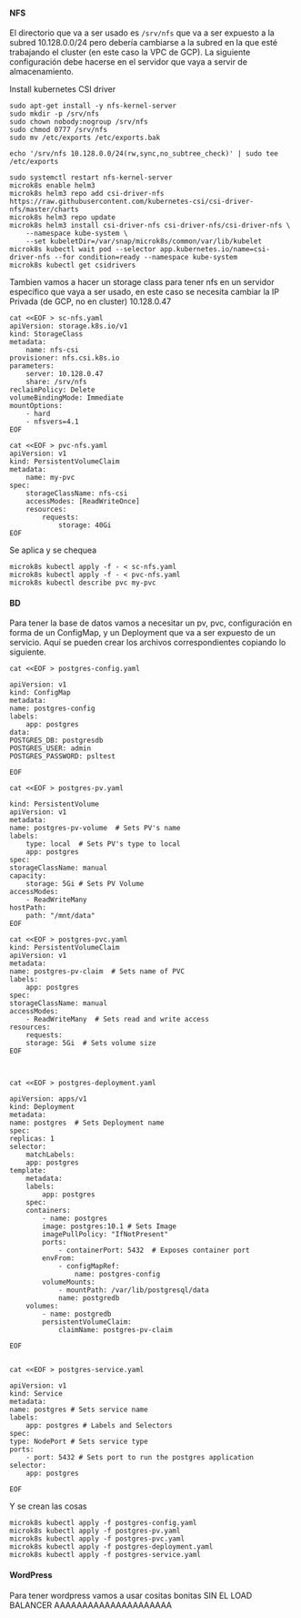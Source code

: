 
#### NFS

El directorio que va a ser usado es `/srv/nfs` que va a ser expuesto a la subred 10.128.0.0/24 pero debería cambiarse a la subred en la que esté trabajando el cluster (en este caso la VPC de GCP). La siguiente configuración debe hacerse en el servidor que vaya a servir de almacenamiento.

Install kubernetes CSI driver

    sudo apt-get install -y nfs-kernel-server
    sudo mkdir -p /srv/nfs
    sudo chown nobody:nogroup /srv/nfs
    sudo chmod 0777 /srv/nfs
    sudo mv /etc/exports /etc/exports.bak

    echo '/srv/nfs 10.128.0.0/24(rw,sync,no_subtree_check)' | sudo tee /etc/exports

    sudo systemctl restart nfs-kernel-server
    microk8s enable helm3
    microk8s helm3 repo add csi-driver-nfs https://raw.githubusercontent.com/kubernetes-csi/csi-driver-nfs/master/charts
    microk8s helm3 repo update
    microk8s helm3 install csi-driver-nfs csi-driver-nfs/csi-driver-nfs \
        --namespace kube-system \
        --set kubeletDir=/var/snap/microk8s/common/var/lib/kubelet
    microk8s kubectl wait pod --selector app.kubernetes.io/name=csi-driver-nfs --for condition=ready --namespace kube-system
    microk8s kubectl get csidrivers

Tambien vamos a hacer un storage class para tener nfs en un servidor específico que vaya a ser usado, en este caso se necesita cambiar la IP Privada (de GCP, no en cluster) 10.128.0.47

    cat <<EOF > sc-nfs.yaml
    apiVersion: storage.k8s.io/v1
    kind: StorageClass
    metadata:
        name: nfs-csi
    provisioner: nfs.csi.k8s.io
    parameters:
        server: 10.128.0.47
        share: /srv/nfs
    reclaimPolicy: Delete
    volumeBindingMode: Immediate
    mountOptions:
        - hard
        - nfsvers=4.1
    EOF

    cat <<EOF > pvc-nfs.yaml
    apiVersion: v1
    kind: PersistentVolumeClaim
    metadata:
        name: my-pvc
    spec:
        storageClassName: nfs-csi
        accessModes: [ReadWriteOnce]
        resources:
            requests:
                storage: 40Gi
    EOF

Se aplica y se chequea

    microk8s kubectl apply -f - < sc-nfs.yaml
    microk8s kubectl apply -f - < pvc-nfs.yaml
    microk8s kubectl describe pvc my-pvc

#### BD

Para tener la base de datos vamos a necesitar un pv, pvc, configuración en forma de un ConfigMap, y un Deployment que va a ser expuesto de un servicio. Aquí se pueden crear los archivos correspondientes copiando lo siguiente.

    cat <<EOF > postgres-config.yaml

    apiVersion: v1
    kind: ConfigMap
    metadata:
    name: postgres-config
    labels:
        app: postgres
    data:
    POSTGRES_DB: postgresdb
    POSTGRES_USER: admin
    POSTGRES_PASSWORD: psltest

    EOF
    
    cat <<EOF > postgres-pv.yaml

    kind: PersistentVolume
    apiVersion: v1
    metadata:
    name: postgres-pv-volume  # Sets PV's name
    labels:
        type: local  # Sets PV's type to local
        app: postgres
    spec:
    storageClassName: manual
    capacity:
        storage: 5Gi # Sets PV Volume
    accessModes:
        - ReadWriteMany
    hostPath:
        path: "/mnt/data"
    EOF

    cat <<EOF > postgres-pvc.yaml
    kind: PersistentVolumeClaim
    apiVersion: v1
    metadata:
    name: postgres-pv-claim  # Sets name of PVC
    labels:
        app: postgres
    spec:
    storageClassName: manual
    accessModes:
        - ReadWriteMany  # Sets read and write access
    resources:
        requests:
        storage: 5Gi  # Sets volume size
    EOF



    cat <<EOF > postgres-deployment.yaml

    apiVersion: apps/v1
    kind: Deployment
    metadata:
    name: postgres  # Sets Deployment name
    spec:
    replicas: 1
    selector:
        matchLabels:
        app: postgres
    template:
        metadata:
        labels:
            app: postgres
        spec:
        containers:
            - name: postgres
            image: postgres:10.1 # Sets Image
            imagePullPolicy: "IfNotPresent"
            ports:
                - containerPort: 5432  # Exposes container port
            envFrom:
                - configMapRef:
                    name: postgres-config
            volumeMounts:
                - mountPath: /var/lib/postgresql/data
                name: postgredb
        volumes:
            - name: postgredb
            persistentVolumeClaim:
                claimName: postgres-pv-claim

    EOF

    
    cat <<EOF > postgres-service.yaml

    apiVersion: v1
    kind: Service
    metadata:
    name: postgres # Sets service name
    labels:
        app: postgres # Labels and Selectors
    spec:
    type: NodePort # Sets service type
    ports:
        - port: 5432 # Sets port to run the postgres application
    selector:
        app: postgres

    EOF

Y se crean las cosas

    microk8s kubectl apply -f postgres-config.yaml
    microk8s kubectl apply -f postgres-pv.yaml
    microk8s kubectl apply -f postgres-pvc.yaml
    microk8s kubectl apply -f postgres-deployment.yaml
    microk8s kubectl apply -f postgres-service.yaml

#### WordPress

Para tener wordpress vamos a usar cositas bonitas SIN EL LOAD BALANCER AAAAAAAAAAAAAAAAAAAAA
